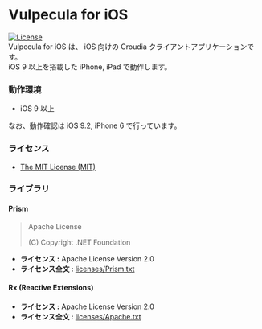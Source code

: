 # Vulpecula for iOS
[![License](https://img.shields.io/github/license/fuyuno/vulpecula.svg?style=flat-square)](https://github.com/fuyuno/Vulpecula/blob/develop/LICENSE.txt)  
Vulpecula for iOS は、 iOS 向けの Croudia クライアントアプリケーションです。  
iOS 9 以上を搭載した iPhone, iPad で動作します。


### 動作環境
* iOS 9 以上

なお、動作確認は iOS 9.2, iPhone 6 で行っています。


### ライセンス
* [The MIT License (MIT)](https://github.com/fuyuno/Vulpecula/blob/develop/LICENSE.txt)


### ライブラリ
#### Prism
> Apache License
>
> (C) Copyright .NET Foundation

* **ライセンス :** Apache License Version 2.0
* **ライセンス全文 :** [licenses/Prism.txt](https://github.com/fuyuno/Vulpecula/blob/develop/licenses/Prism.txt)

#### Rx (Reactive Extensions)
* **ライセンス :** Apache License Version 2.0
* **ライセンス全文 :** [licenses/Apache.txt](https://github.com/fuyuno/Vulpecula/blob/develop/licenses/Apache.txt)
